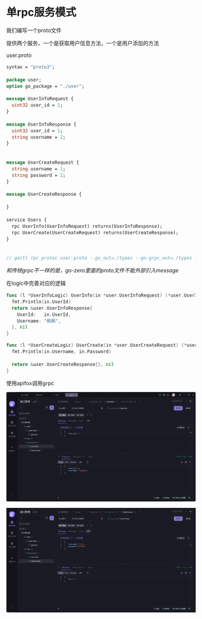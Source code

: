 # 单rpc服务模式

我们编写一个proto文件

提供两个服务，一个是获取用户信息方法，一个是用户添加的方法

user.proto

```protobuf
syntax = "proto3";

package user;
option go_package = "./user";

message UserInfoRequest {
  uint32 user_id = 1;
}

message UserInfoResponse {
  uint32 user_id = 1;
  string username = 2;
}


message UserCreateRequest {
  string username = 1;
  string password = 2;
}

message UserCreateResponse {

}

service Users {
  rpc UserInfo(UserInfoRequest) returns(UserInfoResponse);
  rpc UserCreate(UserCreateRequest) returns(UserCreateResponse);
}


// goctl rpc protoc user.proto --go_out=./types --go-grpc_out=./types --zrpc_out=.


```

*和传统grpc不一样的是，go-zero里面的proto文件不能外部引入message*

在logic中完善对应的逻辑


```go
func (l *UserInfoLogic) UserInfo(in *user.UserInfoRequest) (*user.UserInfoResponse, error) {
  fmt.Println(in.UserId)
  return &user.UserInfoResponse{
    UserId:   in.UserId,
    Username: "枫枫",
  }, nil
}

```


```go
func (l *UserCreateLogic) UserCreate(in *user.UserCreateRequest) (*user.UserCreateResponse, error) {
  fmt.Println(in.Username, in.Password)

  return &user.UserCreateResponse{}, nil
}

```


使用apifox调用grpc

![img_1](/assets/img_1.png)

![img_2](/assets/img_2.png)